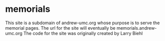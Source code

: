 # memorials
This site is a subdomain of andrew-umc.org whose purpose is to serve the memorial pages. The url for the site will eventually be memorials.andrew-umc.org
The code for the site was originally created by Larry Biehl
